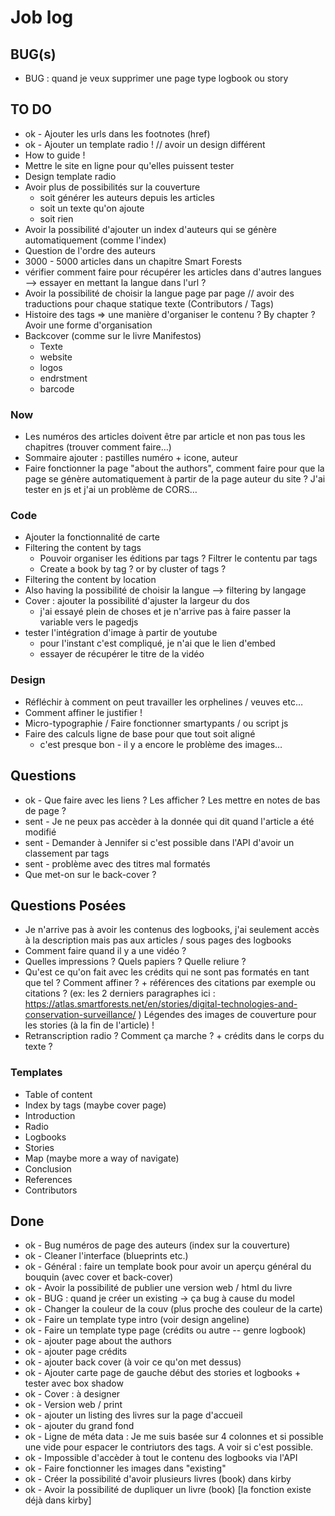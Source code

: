 # Job log

## BUG(s)
- BUG : quand je veux supprimer une page type logbook ou story

## TO DO
- ok - Ajouter les urls dans les footnotes (href)
- ok - Ajouter un template radio ! // avoir un design différent 
- How to guide !
- Mettre le site en ligne pour qu'elles puissent tester 
- Design template radio 
- Avoir plus de possibilités sur la couverture 
  + soit générer les auteurs depuis les articles
  + soit un texte qu'on ajoute
  + soit rien 
- Avoir la possibilité d'ajouter un index d'auteurs qui se génère automatiquement (comme l'index)
- Question de l'ordre des auteurs 
- 3000 - 5000 articles dans un chapitre Smart Forests 
- vérifier comment faire pour récupérer les articles dans d'autres langues --> essayer en mettant la langue dans l'url ? 
- Avoir la possibilité de choisir la langue page par page // avoir des traductions pour chaque statique texte (Contributors / Tags)
- Histoire des tags => une manière d'organiser le contenu ? By chapter ? Avoir une forme d'organisation  
- Backcover (comme sur le livre Manifestos)
  + Texte
  + website 
  + logos
  + endrstment
  + barcode 

### Now
- Les numéros des articles doivent être par article et non pas tous les chapitres (trouver comment faire…)
- Sommaire ajouter : pastilles numéro + icone, auteur
- Faire fonctionner la page "about the authors", comment faire pour que la page se génère automatiquement à partir de la page auteur du site ? J'ai tester en js et j'ai un problème de CORS… 

### Code
- Ajouter la fonctionnalité de carte  
- Filtering the content by tags 
  + Pouvoir organiser les éditions par tags ? Filtrer le contentu par tags
  + Create a book by tag ? or by cluster of tags ?
- Filtering the content by location
- Also having la possibilité de choisir la langue --> filtering by langage
- Cover : ajouter la possibilité d'ajuster la largeur du dos
  + j'ai essayé plein de choses et je n'arrive pas à faire passer la variable vers le pagedjs
- tester l'intégration d'image à partir de youtube 
  + pour l'instant c'est compliqué, je n'ai que le lien d'embed
  + essayer de récupérer le titre de la vidéo

### Design
- Réfléchir à comment on peut travailler les orphelines / veuves etc…
- Comment affiner le justifier !
- Micro-typographie / Faire fonctionner smartypants / ou script js
- Faire des calculs ligne de base pour que tout soit aligné
  + c'est presque bon - il y a encore le problème des images…



## Questions
- ok - Que faire avec les liens ? Les afficher ? Les mettre en notes de bas de page ?
- sent - Je ne peux pas accèder à la donnée qui dit quand l'article a été modifié
- sent - Demander à Jennifer si c'est possible dans l'API d'avoir un classement par tags
- sent - problème avec des titres mal formatés
- Que met-on sur le back-cover ? 

## Questions Posées
- Je n'arrive pas à avoir les contenus des logbooks, j'ai seulement accès à la description mais pas aux articles / sous pages des logbooks
- Comment faire quand il y a une vidéo ? 
- Quelles impressions ? Quels papiers ? Quelle reliure ?
- Qu'est ce qu'on fait avec les crédits qui ne sont pas formatés en tant que tel ? Comment affiner ? + références des citations par exemple ou citations ? (ex: les 2 derniers paragraphes ici : https://atlas.smartforests.net/en/stories/digital-technologies-and-conservation-surveillance/ ) Légendes des images de couverture pour les stories (à la fin de l'article) !
- Retranscription radio ? Comment ça marche ? + crédits dans le corps du texte ?

### Templates
- Table of content
- Index by tags (maybe cover page)
- Introduction
- Radio
- Logbooks
- Stories
- Map (maybe more a way of navigate)
- Conclusion
- References
- Contributors 

## Done
- ok - Bug numéros de page des auteurs (index sur la couverture)
- ok - Cleaner l'interface (blueprints etc.)
- ok - Général : faire un template book pour avoir un aperçu général du bouquin (avec cover et back-cover)
- ok - Avoir la possibilité de publier une version web / html du livre
- ok - BUG : quand je créer un existing -> ça bug à cause du model
- ok - Changer la couleur de la couv (plus proche des couleur de la carte)
- ok - Faire un template type intro (voir design angeline)
- ok - Faire un template type page (crédits ou autre -- genre logbook)
- ok - ajouter page about the authors
- ok - ajouter page crédits 
- ok - ajouter back cover (à voir ce qu'on met dessus)
- ok - Ajouter carte page de gauche début des stories et logbooks + tester avec box shadow
- ok - Cover : à designer
- ok - Version web / print
- ok - ajouter un listing des livres sur la page d'accueil
- ok - ajouter du grand fond 
- ok - Ligne de méta data : Je me suis basée sur 4 colonnes et si possible une vide pour espacer le contriutors des tags. A voir si c'est possible.
- ok - Impossible d'accèder à tout le contenu des logbooks via l'API
- ok - Faire fonctionner les images dans "existing"
- ok - Créer la possibilité d'avoir plusieurs livres (book) dans kirby
- ok - Avoir la possibilité de dupliquer un livre (book) [la fonction existe déjà dans kirby]
